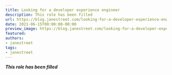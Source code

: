 ```yaml
---
title: Looking for a developer experience engineer
description: This role has been filled
url: https://blog.janestreet.com/looking-for-a-developer-experience-engineer-index/
date: 2021-06-15T00:00:00-00:00
preview_image: https://blog.janestreet.com/looking-for-a-developer-experience-engineer-index/generic_tech.jpg
featured:
authors:
- janestreet
tags:
- janestreet
---
```


<p><em><strong>This role has been filled</strong></em></p>


